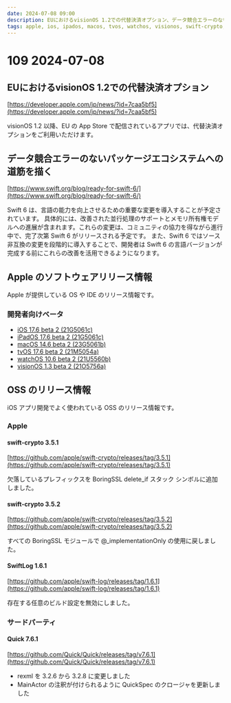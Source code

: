 ```yaml
---
date: 2024-07-08 09:00
description: EUにおけるvisionOS 1.2での代替決済オプション、データ競合エラーのないパッケージエコシステムへの道筋を描く、iOS 17.6 beta 2リリース、ほか
tags: apple, ios, ipados, macos, tvos, watchos, visionos, swift-crypto, swift-log, quick
---
```

# 109 2024-07-08

## EUにおけるvisionOS 1.2での代替決済オプション

[https://developer.apple.com/jp/news/?id=7caa5bf5](https://developer.apple.com/jp/news/?id=7caa5bf5)

visionOS 1.2 以降、EU の App Store で配信されているアプリでは、代替決済オプションをご利用いただけます。

## データ競合エラーのないパッケージエコシステムへの道筋を描く

[https://www.swift.org/blog/ready-for-swift-6/](https://www.swift.org/blog/ready-for-swift-6/)

Swift 6 は、言語の能力を向上させるための重要な変更を導入することが予定されています。
具体的には、改善された並行処理のサポートとメモリ所有権モデルへの進展が含まれます。これらの変更は、コミュニティの協力を得ながら進行中で、完了次第 Swift 6 がリリースされる予定です。
また、Swift 6 ではソース非互換の変更を段階的に導入することで、開発者は Swift 6 の言語バージョンが完成する前にこれらの改善を活用できるようになります。

## Apple のソフトウェアリリース情報

Apple が提供している OS や IDE のリリース情報です。

### 開発者向けベータ

- [iOS 17.6 beta 2 (21G5061c)](https://developer.apple.com/news/releases/?id=07012024a)
- [iPadOS 17.6 beta 2 (21G5061c)](https://developer.apple.com/news/releases/?id=07012024b)
- [macOS 14.6 beta 2 (23G5061b)](https://developer.apple.com/news/releases/?id=07012024c)
- [tvOS 17.6 beta 2 (21M5054a)](https://developer.apple.com/news/releases/?id=07012024d)
- [watchOS 10.6 beta 2 (21U5560b)](https://developer.apple.com/news/releases/?id=07012024f)
- [visionOS 1.3 beta 2 (21O5756a)](https://developer.apple.com/news/releases/?id=07012024e)

## OSS のリリース情報

iOS アプリ開発でよく使われている OSS のリリース情報です。

### Apple

#### swift-crypto 3.5.1

[https://github.com/apple/swift-crypto/releases/tag/3.5.1](https://github.com/apple/swift-crypto/releases/tag/3.5.1)

欠落しているプレフィックスを BoringSSL delete_if スタック シンボルに追加しました。

#### swift-crypto 3.5.2

[https://github.com/apple/swift-crypto/releases/tag/3.5.2](https://github.com/apple/swift-crypto/releases/tag/3.5.2)

すべての BoringSSL モジュールで @_implementationOnly の使用に戻しました。

#### SwiftLog 1.6.1

[https://github.com/apple/swift-log/releases/tag/1.6.1](https://github.com/apple/swift-log/releases/tag/1.6.1)

存在する任意のビルド設定を無効にしました。

### サードパーティ

#### Quick 7.6.1

[https://github.com/Quick/Quick/releases/tag/v7.6.1](https://github.com/Quick/Quick/releases/tag/v7.6.1)

- rexml を 3.2.6 から 3.2.8 に変更しました
- MainActor の注釈が付けられるように QuickSpec のクロージャを更新しました
